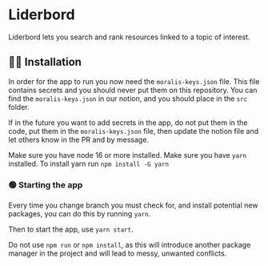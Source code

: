 # Liderbord

Liderbord lets you search and rank resources linked to a topic of interest.


## 👩‍💻 Installation

In order for the app to run you now need the `moralis-keys.json` file. This file contains secrets and you should never put them on this repository. You can find the `moralis-keys.json` in our notion, and you should place in the `src` folder.

If in the future you want to add secrets in the app, do not put them in the code, put them in the `moralis-keys.json` file, then update the notion file and let others know in the PR and by message.

Make sure you have node 16 or more installed. Make sure you have `yarn` installed. To install yarn run `npm install -G yarn`

### 🟢 Starting the app
Every time you change branch you must check for, and install potential new packages, you can do this by running `yarn`.

Then to start the app, use `yarn start`.

Do not use `npm run` or `npm install`, as this will introduce another package manager in the project and will lead to messy, unwanted conflicts.

